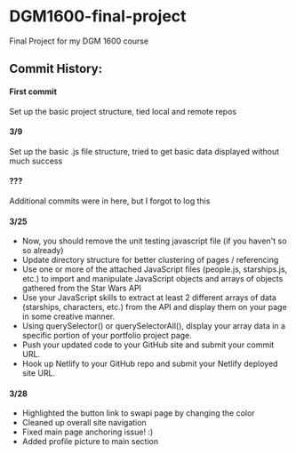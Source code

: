 # DGM1600-final-project
Final Project for my DGM 1600 course

## Commit History:

#### First commit
Set up the basic project structure, tied local and remote repos

#### 3/9
Set up the basic .js file structure, tried to get basic data displayed without much success

#### ???
Additional commits were in here, but I forgot to log this

#### 3/25
* Now, you should remove the unit testing javascript file (if you haven't so so already)
* Update directory structure for better clustering of pages / referencing
* Use one or more of the attached JavaScript files (people.js, starships.js, etc.) to import and manipulate JavaScript objects and arrays of objects gathered from the Star Wars API
* Use your JavaScript skills to extract at least 2 different arrays of data (starships, characters, etc.) from the API and display them on your page in some creative manner.
* Using querySelector() or querySelectorAll(), display your array data in a specific portion of your portfolio project page.
* Push your updated code to your GitHub site and submit your commit URL.
* Hook up Netlify to your GitHub repo and submit your Netlify deployed site URL.

#### 3/28
* Highlighted the button link to swapi page by changing the color
* Cleaned up overall site navigation
* Fixed main page anchoring issue! :)
* Added profile picture to main section